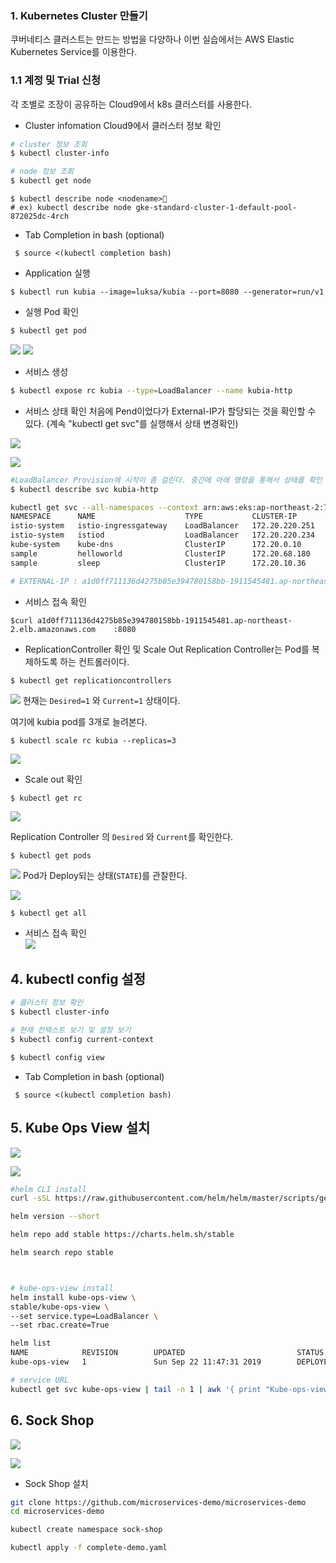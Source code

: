 

### 1. Kubernetes Cluster 만들기
쿠버네티스 클러스트는 만드는 방법을 다양하나 이번 실습에서는 AWS Elastic Kubernetes Service를 이용한다. 

### 1.1 계정 및 Trial 신청
각 조별로 조장이 공유하는 Cloud9에서 k8s 클러스터를 사용한다. 



 - Cluster infomation
Cloud9에서 클러스터 정보 확인
 ```bash
 # cluster 정보 조회
 $ kubectl cluster-info  

 # node 정보 조회
$ kubectl get node
 ```
 
 ``` shell
$ kubectl describe node <nodename>  
# ex) kubectl describe node gke-standard-cluster-1-default-pool-872025dc-4rch
 ```


 -  Tab Completion in bash (optional)
```
 $ source <(kubectl completion bash)
```
 - Application 실행
```
$ kubectl run kubia --image=luksa/kubia --port=8080 --generator=run/v1
```

 - 실행 Pod 확인
 
```bash
$ kubectl get pod
```

![](img/9.png)
![](img/10.png)

 - 서비스 생성
```bash
$ kubectl expose rc kubia --type=LoadBalancer --name kubia-http
```

- 서비스 상태 확인 
처음에 Pend이었다가 External-IP가 할당되는 것을 확인할 수 있다. (계속 "kubectl get svc"를 실행해서 상태 변경확인)

![](img/12.png)

![](img/11.png)

```bash
#LoadBalancer Provision에 시작이 좀 걸린다. 중간에 아래 명령을 통해서 상태를 확인 하자
$ kubectl describe svc kubia-http

kubectl get svc --all-namespaces --context arn:aws:eks:ap-northeast-2:715981741253:cluster/aws-cluster
NAMESPACE      NAME                    TYPE           CLUSTER-IP       EXTERNAL-IP                                                                          PORT(S)                                                                       AGE
istio-system   istio-ingressgateway    LoadBalancer   172.20.220.251   a1d0ff711136d4275b85e394780158bb-1911545481.ap-northeast-2.elb.amazonaws.com         15021:32078/TCP,80:31717/TCP,443:30883/TCP,15443:30662/TCP                    24d
istio-system   istiod                  LoadBalancer   172.20.220.234   a76e286c2b6994c66b478272e33dc506-a3a6941e3f147d97.elb.ap-northeast-2.amazonaws.com   15010:30101/TCP,15012:32697/TCP,443:30009/TCP,15014:30925/TCP,853:32555/TCP   24d
kube-system    kube-dns                ClusterIP      172.20.0.10      <none>                                                                               53/UDP,53/TCP                                                                 27d
sample         helloworld              ClusterIP      172.20.68.180    <none>                                                                               5000/TCP                                                                      24d
sample         sleep                   ClusterIP      172.20.10.36     <none>                                                                               80/TCP                                                                        24d

# EXTERNAL-IP : a1d0ff711136d4275b85e394780158bb-1911545481.ap-northeast-2.elb.amazonaws.com    
```

- 서비스 접속 확인
```
$curl a1d0ff711136d4275b85e394780158bb-1911545481.ap-northeast-2.elb.amazonaws.com    :8080
```
- ReplicationController 확인 및 Scale Out
Replication Controller는 Pod를 복제하도록 하는 컨트롤러이다. 

```
$ kubectl get replicationcontrollers
```
![](img/13.png)
현재는 `Desired=1` 와 `Current=1` 상태이다. 

여기에 kubia pod를 3개로 늘려본다. 
```
$ kubectl scale rc kubia --replicas=3
```
![](img/14.png)

 - Scale out 확인

```
$ kubectl get rc
```
![](img/15.png)

Replication Controller 의 `Desired` 와 `Current`를 확인한다.

```
$ kubectl get pods
```
![](img/16.png)
Pod가 Deploy되는 상태(`STATE`)를 관찰한다. 

![](img/2-7.png)

```
$ kubectl get all
```
- 서비스 접속 확인  
![](img/2-8.png)

## 4. kubectl config 설정 

```bash
# 클러스터 정보 확인
$ kubectl cluster-info

# 현재 컨텍스트 보기 및 설정 보기
$ kubectl config current-context

$ kubectl config view
```

 -  Tab Completion in bash (optional)
```
 $ source <(kubectl completion bash)
```


## 5. Kube Ops View 설치

![](img/kube-ops-view.png)

![](kube-ops-view-legend.png)
```bash
#helm CLI install
curl -sSL https://raw.githubusercontent.com/helm/helm/master/scripts/get-helm-3 | bash

helm version --short

helm repo add stable https://charts.helm.sh/stable

helm search repo stable



# kube-ops-view install
helm install kube-ops-view \
stable/kube-ops-view \
--set service.type=LoadBalancer \
--set rbac.create=True

helm list
NAME            REVISION        UPDATED                         STATUS          CHART                   APP VERSION     NAMESPACE
kube-ops-view   1               Sun Sep 22 11:47:31 2019        DEPLOYED        kube-ops-view-1.1.0     0.11            default

# service URL 
kubectl get svc kube-ops-view | tail -n 1 | awk '{ print "Kube-ops-view URL = http://"$4 }'

```


## 6. Sock Shop

![](img/sockshop-1.png)

![](img/sockshop-2.png)

 - Sock Shop 설치
```bash
git clone https://github.com/microservices-demo/microservices-demo
cd microservices-demo

kubectl create namespace sock-shop

kubectl apply -f complete-demo.yaml
```